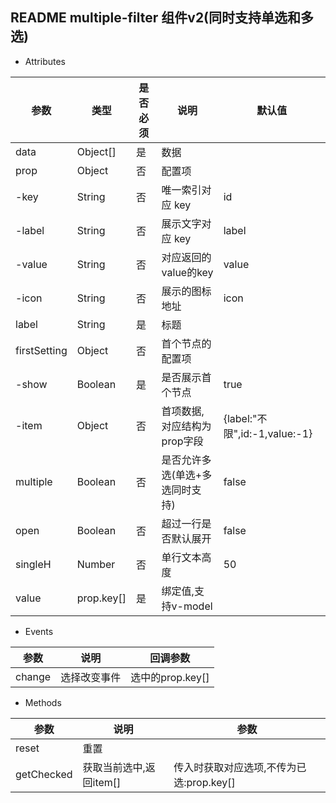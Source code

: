 ## README multiple-filter 组件v2(同时支持单选和多选)

- Attributes

| 参数               | 类型             | 是否必须   | 说明                                                       | 默认值   |
| ----------------- | ---------------- | -------- | ---------------------------------------------------------- | -------- |
| data              | Object[]         | 是       | 数据                                                        |          |
| prop              | Object           | 否       | 配置项                                                      |          |
| -key              | String           | 否       | 唯一索引对应 key                                             | id       |
| -label            | String           | 否       | 展示文字对应 key                                             | label    |
| -value            | String           | 否       | 对应返回的value的key                                         | value   |
| -icon             | String           | 否       | 展示的图标地址                                               | icon     |
| label             | String           | 是       | 标题                                                        |         |
| firstSetting      | Object           | 否       | 首个节点的配置项                                             |       |
| -show             | Boolean          | 是       | 是否展示首个节点                                             | true     |
| -item             | Object           | 否       | 首项数据,对应结构为prop字段                                   | {label:"不限",id:-1,value:-1}   |
| multiple          | Boolean          | 否       | 是否允许多选(单选+多选同时支持)                                | false    |
| open              | Boolean          | 否       | 超过一行是否默认展开                                          | false   |
| singleH           | Number           | 否       | 单行文本高度                                                 | 50       |
| value             | prop.key[]       | 是       | 绑定值,支持v-model                                           |        |

- Events

| 参数             | 说明         | 回调参数                       |
| ---------------- | ------------ | ------------------------------ |
| change    | 选择改变事件 | 选中的prop.key[] |

- Methods

| 参数            | 说明                          | 参数        |
| --------------- | ----------------------------- | ----------- |
| reset           | 重置                         |                 |
| getChecked      | 获取当前选中,返回item[]                  |       传入时获取对应选项,不传为已选:prop.key[]        |
